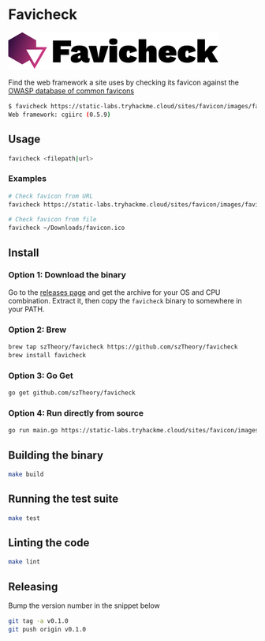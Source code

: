 # Favicheck

![Favicheck logo](logo.svg)

Find the web framework a site uses by checking its favicon against the [OWASP database of common favicons](https://wiki.owasp.org/index.php/OWASP_favicon_database)

```sh
$ favicheck https://static-labs.tryhackme.cloud/sites/favicon/images/favicon.ico
Web framework: cgiirc (0.5.9)
```

## Usage

```sh
favicheck <filepath|url>
```

### Examples

```sh
# Check favicon from URL
favicheck https://static-labs.tryhackme.cloud/sites/favicon/images/favicon.ico
```

```sh
# Check favicon from file
favicheck ~/Downloads/favicon.ico
```

## Install

### Option 1: Download the binary

Go to the [releases page](https://github.com/szTheory/favicheck/releases) and get the archive for your OS and CPU combination. Extract it, then copy the `favicheck` binary to somewhere in your PATH.

### Option 2: Brew

```sh
brew tap szTheory/favicheck https://github.com/szTheory/favicheck
brew install favicheck
```

### Option 3: Go Get

```sh
go get github.com/szTheory/favicheck
```

### Option 4: Run directly from source

```sh
go run main.go https://static-labs.tryhackme.cloud/sites/favicon/images/favicon.ico
```



## Building the binary

```sh
make build
```

## Running the test suite

```sh
make test
```

## Linting the code

```sh
make lint
```

## Releasing

Bump the version number in the snippet below

```sh
git tag -a v0.1.0 
git push origin v0.1.0
```
